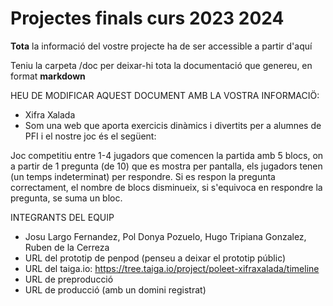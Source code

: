 # Projectes finals curs 2023 2024

**Tota** la informació del vostre projecte ha de ser accessible a partir d'aquí

Teniu la carpeta /doc per deixar-hi tota la documentació que genereu, en format __markdown__

HEU DE MODIFICAR AQUEST DOCUMENT AMB LA VOSTRA INFORMACIÖ:
* Xifra Xalada
* Som una web que aporta exercicis dinàmics i divertits per a alumnes de PFI i el nostre joc és el següent:

Joc competitiu entre 1-4 jugadors que comencen la partida amb 5 blocs,
 on a partir de 1 pregunta (de 10) que es mostra per pantalla,
els jugadors tenen (un temps indeterminat) per respondre.
Si es respon la pregunta correctament, el nombre de blocs disminueix,
 si s'equivoca en respondre la pregunta, se suma un bloc.

INTEGRANTS DEL EQUIP
* Josu Largo Fernandez, Pol Donya Pozuelo, Hugo Tripiana Gonzalez, Ruben de la Cerreza
* URL del prototip de penpod (penseu a deixar el prototip públic)
* URL del taiga.io: https://tree.taiga.io/project/poleet-xifraxalada/timeline
* URL de preproducció 
* URL de producció (amb un domini registrat)


